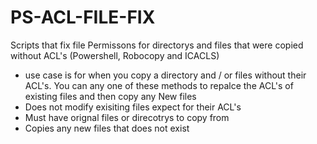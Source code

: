 # PS-ACL-FILE-FIX
Scripts that fix file Permissons for directorys and files that were copied without ACL's (Powershell, Robocopy and ICACLS)

* use case is for when you copy a directory and / or files without their ACL's. You can any one of these methods to repalce the ACL's of existing files and then copy any New files
* Does not modify exisiting files expect for their ACL's
* Must have orignal files or direcotrys to copy from
* Copies any new files that does not exist
